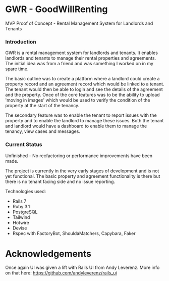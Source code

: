 # GWR - GoodWillRenting
MVP Proof of Concept - Rental Management System for Landlords and Tenants

### Introduction
GWR is a rental management system for landlords and tenants. It enables landlords and tenants to manage their rental properties and agreements. The initial idea was from a friend and was something I worked on in my spare time.

The basic outline was to create a platform where a landlord could create a property record and an agreement record which would be linked to a tenant. The tenant would then be able to login and see the details of the agreement and the property. Once of the core features was to be the ability to upload 'moving in images' which would be used to verify the condition of the property at the start of the tenancy.

The secondary feature was to enable the tenant to report issues with the property and to enable the landlord to manage these issues. Both the tenant and landlord would have a dashboard to enable them to manage the tenancy, view cases and messages.

### Current Status

Unfinished - No recfactoring or performance improvements have been made.

The project is currently in the very early stages of development and is not yet functional. The basic property and agreement functionality is there but there is no tenant facing side and no issue reporting.

Technologies used:
- Rails 7
- Ruby 3.1
- PostgreSQL
- Tailwind
- Hotwire
- Devise
- Rspec with FactoryBot, ShouldaMatchers, Capybara, Faker

 # Acknowledgements
Once again UI was given a lift with Rails UI from Andy Leverenz. More info on that here: https://github.com/andyleverenz/rails_ui
